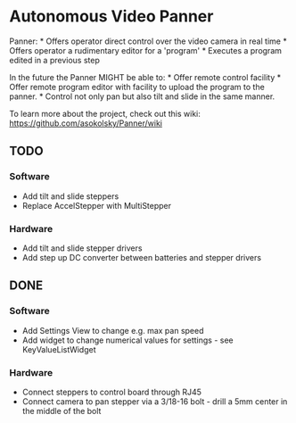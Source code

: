 # Autonomous Video Panner

Panner:
    * Offers operator direct control over the video camera in real time
    * Offers operator a rudimentary editor for a 'program'
    * Executes a program edited in a previous step

In the future the Panner MIGHT be able to:
    * Offer remote control facility
    * Offer remote program editor with facility to upload the program to the panner.
    * Control not only pan but also tilt and slide in the same manner.


To learn more about the project, check out this wiki:
https://github.com/asokolsky/Panner/wiki

## TODO

### Software
  * Add tilt and slide steppers
  * Replace AccelStepper with MultiStepper

### Hardware
  * Add tilt and slide stepper drivers
  * Add step up DC converter between batteries and stepper drivers

## DONE

### Software
  * Add Settings View to change e.g. max pan speed
  * Add widget to change numerical values for settings - see KeyValueListWidget

### Hardware
  * Connect steppers to control board through RJ45
  * Connect camera to pan stepper via a 3/18-16 bolt - drill a 5mm center in the middle of the bolt
